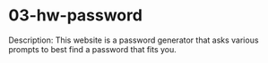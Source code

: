 # 03-hw-password

Description:
This website is a password generator that asks various prompts to best find a password that fits you. 


